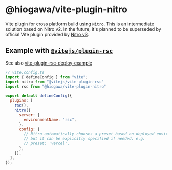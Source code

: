 # @hiogawa/vite-plugin-nitro

Vite plugin for cross platform build using [`Nitro`](https://nitro.build/).
This is an intermediate solution based on Nitro v2. In the future, it's planned to be superseded by official Vite plugin provided by [Nitro v3](https://github.com/nitrojs/nitro/issues/3461).

## Example with [`@vitejs/plugin-rsc`](https://github.com/vitejs/vite-plugin-react/tree/main/packages/plugin-rsc)

See also [vite-plugin-rsc-deploy-example](https://github.com/hi-ogawa/vite-plugin-rsc-deploy-example)

```js
// vite.config.ts
import { defineConfig } from "vite";
import nitro from "@vitejs/vite-plugin-rsc"
import rsc from "@hiogawa/vite-plugin-nitro"

export default defineConfig({
  plugins: [
    rsc(),
    nitro({
      server: {
        environmentName: "rsc",
      },
      config: {
        // Nitro automatically chooses a preset based on deployed environment,
        // but it can be explicitly specified if needed. e.g.
        // preset: 'vercel',
      },
    }),
  ],
});
```
